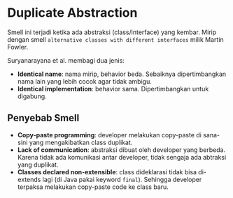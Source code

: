 # Duplicate Abstraction

Smell ini terjadi ketika ada abstraksi (class/interface) yang kembar. Mirip dengan smell `alternative classes with different interfaces` milik Martin Fowler.

Suryanarayana et al. membagi dua jenis:

- **Identical name**: nama mirip, behavior beda. Sebaiknya dipertimbangkan nama lain yang lebih cocok agar tidak ambigu.
- **Identical implementation**: behavior sama. Dipertimbangkan untuk digabung.

## Penyebab Smell

- **Copy-paste programming**: developer melakukan copy-paste di sana-sini yang mengakibatkan class duplikat.
- **Lack of communication**: abstraksi dibuat oleh developer yang berbeda. Karena tidak ada komunikasi antar developer, tidak sengaja ada abtraksi yang duplikat.
- **Classes declared non-extensible**: class dideklarasi tidak bisa di-extends lagi (di Java pakai keyword `final`). Sehingga developer terpaksa melakukan copy-paste code ke class baru.
